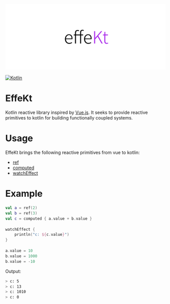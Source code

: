 <div align="center">
    <img alt="EffeKt logo" src="https://raw.githubusercontent.com/bendgk/effekt/main/res/logo1.5x.png">
</div>

[![Kotlin](https://img.shields.io/badge/kotlin-1.7.20-blue.svg?logo=kotlin)](http://kotlinlang.org)

# EffeKt
Kotlin reactive library inspired by [Vue.js](https://vuejs.org/guide/extras/reactivity-in-depth.html). It seeks to provide reactive primitives to kotlin for building functionally coupled systems.

# Usage
EffeKt brings the following reactive primitives from vue to kotlin:
* [ref](https://vuejs.org/api/reactivity-core.html#ref)
* [computed](https://vuejs.org/api/reactivity-core.html#computed)
* [watchEffect](https://vuejs.org/api/reactivity-core.html#watcheffect)

# Example
```kotlin
val a = ref(2)
val b = ref(3)
val c = computed { a.value + b.value }

watchEffect {
    println("c: ${c.value}")
}

a.value = 10
b.value = 1000
b.value = -10
```

Output:
```bash
> c: 5
> c: 13
> c: 1010
> c: 0
```


